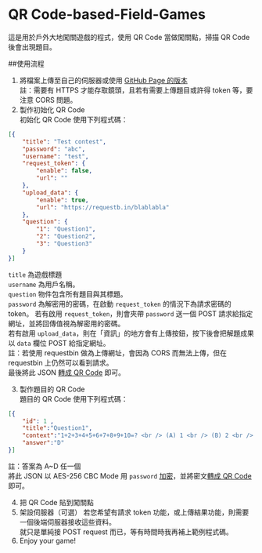 # QR Code-based-Field-Games

這是用於戶外大地闖關遊戲的程式，使用 QR Code 當做闖關點，掃描 QR Code 後會出現題目。

##使用流程
1. 將檔案上傳至自己的伺服器或使用 [GitHub Page 的版本](https://s3131212.github.io/QRCode-based-Field-Games/)  
註：需要有 HTTPS 才能存取鏡頭，且若有需要上傳題目或許得 token 等，要注意 CORS 問題。
2. 製作初始化 QR Code  
初始化 QR Code 使用下列程式碼：  
```json
[{
	"title": "Test contest",
	"password": "abc",
	"username": "test",
	"request_token": {
		"enable": false,
		"url": ""
	},
	"upload_data": {
		"enable": true,
		"url": "https://requestb.in/blablabla"
	},
	"question": {
		"1": "Question1",
		"2": "Question2",
		"3": "Question3"
	}
}]
```  
`title` 為遊戲標題  
`username` 為用戶名稱。  
`question` 物件包含所有題目與其標題。  
`password` 為解密用的密碼，在啟動 `request_token` 的情況下為請求密碼的 token。
若有啟用 `request_token`，則會夾帶 `password` 送一個 POST 請求給指定網址，並將回傳值視為解密用的密碼。  
若有啟用 `upload_data`，則在「資訊」的地方會有上傳按鈕，按下後會把解題成果以 `data` 欄位 POST 給指定網址。  
註：若使用 requestbin 做為上傳網址，會因為 CORS 而無法上傳，但在 requestbin 上仍然可以看到請求。  
最後將此 JSON [轉成 QR Code](https://www.google.com.tw/search?q=qrcode+generator) 即可。  

3. 製作題目的 QR Code  
題目的 QR Code 使用下列程式碼：  
```json
[{
	"id": 1 ,
	"title":"Question1",
	"context":"1+2+3+4+5+6+7+8+9+10=? <br /> (A) 1 <br /> (B) 2 <br /> (C) 45 <br /> (D) 55",
	"answer":"D"
}]
```
註：答案為 A~D 任一個  
將此 JSON 以 AES-256 CBC Mode 用 `password` [加密](https://gotyour.pw/encrypt.html)，並將密文[轉成 QR Code](https://www.google.com.tw/search?q=qrcode+generator) 即可。  

4. 把 QR Code 貼到闖關點
5. 架設伺服器（可選）
若您希望有請求 token 功能，或上傳結果功能，則需要一個後端伺服器接收這些資料。  
就只是單純接 POST request 而已，等有時間時我再補上範例程式碼。
6. Enjoy your game!



